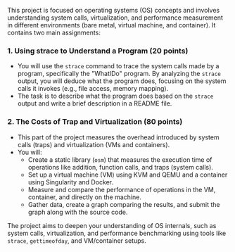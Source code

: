 This project is focused on operating systems (OS) concepts and involves understanding system calls, virtualization, and performance measurement in different environments (bare metal, virtual machine, and container). It contains two main assignments:

### 1. **Using strace to Understand a Program (20 points)**
   - You will use the `strace` command to trace the system calls made by a program, specifically the "WhatIDo" program. By analyzing the `strace` output, you will deduce what the program does, focusing on the system calls it invokes (e.g., file access, memory mapping).
   - The task is to describe what the program does based on the `strace` output and write a brief description in a README file.

### 2. **The Costs of Trap and Virtualization (80 points)**
   - This part of the project measures the overhead introduced by system calls (traps) and virtualization (VMs and containers).
   - You will:
     - Create a static library (`osm`) that measures the execution time of operations like addition, function calls, and traps (system calls).
     - Set up a virtual machine (VM) using KVM and QEMU and a container using Singularity and Docker.
     - Measure and compare the performance of operations in the VM, container, and directly on the machine.
     - Gather data, create a graph comparing the results, and submit the graph along with the source code.

The project aims to deepen your understanding of OS internals, such as system calls, virtualization, and performance benchmarking using tools like `strace`, `gettimeofday`, and VM/container setups.
